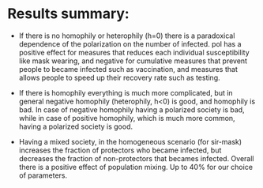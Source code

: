 # Results summary:

- If there is no homophily or heterophily (h=0) there is a paradoxical dependence of the polarization on the number of infected. pol has a positive effect for measures that reduces each individual susceptibility like mask wearing, and negative for cumulative measures that prevent people to became infected such as vaccination, and measures that allows people to speed up their recovery rate such as testing.
- If there is homophily everything is much more complicated, but in general negative homophily (heterophily, h<0) is good, and homophily is bad. In case of negative homophily having a polarized society is bad, while in case of positive homophily, which is much more common, having a polarized society is good.

- Having a mixed society, in the homogeneous scenario (for sir-mask) increases the fraction of protectors who became infected, but decreases the fraction of non-protectors that becames infected. Overall there is a positive effect of population mixing. Up to 40% for our choice of parameters.